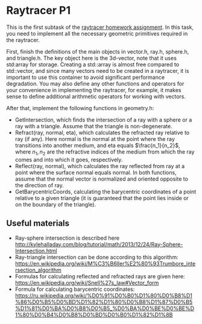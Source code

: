 # Raytracer P1

This is the first subtask of the [raytracer homework assignment](../raytracer). In this task, you need to implement all the necessary geometric primitives required in the raytracer.

First, finish the definitions of the main objects in vector.h, ray.h, sphere.h, and triangle.h. The key object here is the 3d-vector, note that it uses std:array for storage.
Creating a std::array is almost free compared to std::vector, and since many vectors need to be created in a raytracer, it is important to use this container to avoid significant performance degradation.
You may also define any other functions and operators for your convenience in implementing the raytracer, for example, it makes sense to define additional arithmetic operators for working with vectors.

After that, implement the following functions in geometry.h:

* GetIntersection, which finds the intersection of a ray with a sphere or a ray with a triangle. Assume that the triangle is non-degenerate.
* Refract(ray, normal, eta), which calculates the refracted ray relative to ray (if any). Here normal is the normal at the point where the ray transitions into another medium, and eta equals $\frac{n_1}{n_2}$, where $n_1, n_2$ are the refractive indices of the medium from which the ray comes and into which it goes, respectively.
* Reflect(ray, normal), which calculates the ray reflected from ray at a point where the surface normal equals normal. In both functions, assume that the normal vector is normalized and oriented opposite to the direction of ray.
* GetBarycentricCoords, calculating the barycentric coordinates of a point relative to a given triangle (it is guaranteed that the point lies inside or on the boundary of the triangle).

## Useful materials

* Ray-sphere intersection is described here http://kylehalladay.com/blog/tutorial/math/2013/12/24/Ray-Sphere-Intersection.html
* Ray-triangle intersection can be done according to this algorithm: https://en.wikipedia.org/wiki/M%C3%B6ller%E2%80%93Trumbore_intersection_algorithm
* Formulas for calculating reflected and refracted rays are given here: https://en.wikipedia.org/wiki/Snell%27s_law#Vector_form
* Formula for calculating barycentric coordinates: https://ru.wikipedia.org/wiki/%D0%91%D0%B0%D1%80%D0%B8%D1%86%D0%B5%D0%BD%D1%82%D1%80%D0%B8%D1%87%D0%B5%D1%81%D0%BA%D0%B8%D0%B5_%D0%BA%D0%BE%D0%BE%D1%80%D0%B4%D0%B8%D0%BD%D0%B0%D1%82%D1%8B
